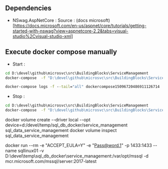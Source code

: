 ﻿## Dependencies
* NSwag.AspNetCore :
Source : (docs microsoft)[https://docs.microsoft.com/en-us/aspnet/core/tutorials/getting-started-with-nswag?view=aspnetcore-2.2&tabs=visual-studio%2Cvisual-studio-xml]	


## Execute docker compose manually
* Start :
```cmd
cd D:\devel\github\microsvc\src\BuildingBlocks\ServiceManagement
docker-compose  -f "D:\devel\github\microsvc\src\BuildingBlocks\ServiceManagement\docker-compose.yml" -f "D:\devel\github\microsvc\src\BuildingBlocks\ServiceManagement\docker-compose.override.yml" -p dockercompose15096720486911126714 --no-ansi up -d

docker-compose logs -f --tail="all" dockercompose15096720486911126714
```

* Stop :
```cmd
cd D:\devel\github\microsvc\src\BuildingBlocks\ServiceManagement
docker-compose  -f "D:\devel\github\microsvc\src\BuildingBlocks\ServiceManagement\docker-compose.yml" -f "D:\devel\github\microsvc\src\BuildingBlocks\ServiceManagement\docker-compose.override.yml" -p dockercompose15096720486911126714 down
```

docker volume create --driver local --opt device=d:/devel/temp/sql_db_docker/service_management sql_data_service_management
docker volume inspect sql_data_service_management

docker run --rm -e "ACCEPT_EULA=Y" -e "Pass@word.1" -p 1433:1433 --name sqllinux01 -v D:\devel\temp\sql_db_docker\service_management:/var/opt/mssql -d mcr.microsoft.com/mssql/server:2017-latest